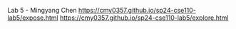 Lab 5 - Mingyang Chen
https://cmy0357.github.io/sp24-cse110-lab5/expose.html
https://cmy0357.github.io/sp24-cse110-lab5/explore.html